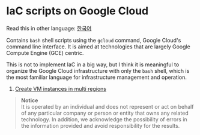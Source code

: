 # IaC scripts on Google Cloud

Read this in other language: [한국어](README.ko.md)

Contains ```bash``` shell scripts using the ```gcloud``` command, Google Cloud's command line interface. It is aimed at technologies that are largely Google Compute Engine (GCE) centric.

This is not to implement IaC in a big way, but I think it is meaningful to organize the Google Cloud infrastructure with only the ```bash``` shell, which is the most familiar language for infrastructure management and operation.

1. [Create VM instances in multi regions](./create-vm-instances-in-multi-regions/)

> **Notice**  
It is operated by an individual and does not represent or act on behalf of any particular company or person or entity that owns any related technology. In addition, we acknowledge the possibility of errors in the information provided and avoid responsibility for the results.
